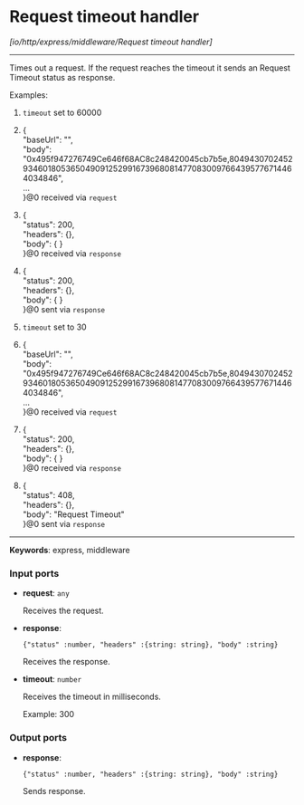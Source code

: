 # Request timeout handler

_[io/http/express/middleware/Request timeout handler]_

---

Times out a request. If the request reaches the timeout it sends an Request Timeout status as response.   
  
Examples:  
  
1. `timeout` set to 60000  
2. {  
  "baseUrl": "",  
  "body": "0x495f947276749Ce646f68AC8c248420045cb7b5e,80494307024529346018053650490912529916739680814770830097664395776714464034846",  
...  
}@0 received via `request`  
3. {  
  "status": 200,  
  "headers": {},  
  "body": { }  
}@0 received via `response`  
4. {  
  "status": 200,  
  "headers": {},  
  "body": { }  
}@0 sent via `response`  
  
  
1. `timeout` set to 30  
2. {  
  "baseUrl": "",  
  "body": "0x495f947276749Ce646f68AC8c248420045cb7b5e,80494307024529346018053650490912529916739680814770830097664395776714464034846",  
...  
}@0 received via `request`  
3. {  
  "status": 200,  
  "headers": {},  
  "body": { }  
}@0 received via `response`  
4. {  
  "status": 408,  
  "headers": {},  
  "body": "Request Timeout"  
}@0 sent via `response`  
  
  

---

__Keywords__: express, middleware

### Input ports

* __request__: ` any `

    Receives the request.


* __response__: 
    ```
    {"status" :number, "headers" :{string: string}, "body" :string}
    ```

    Receives the response.


* __timeout__: ` number `

    Receives the timeout in milliseconds.
    
    Example: 
    300

### Output ports

* __response__: 
    ```
    {"status" :number, "headers" :{string: string}, "body" :string}
    ```

    Sends response.

